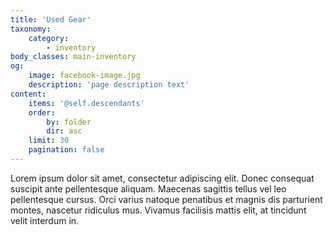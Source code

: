 ```yaml
---
title: 'Used Gear'
taxonomy:
    category:
        - inventory
body_classes: main-inventory
og:
    image: facebook-image.jpg
    description: 'page description text'
content:
    items: '@self.descendants'
    order:
        by: folder
        dir: asc
    limit: 30
    pagination: false
---
```


Lorem ipsum dolor sit amet, consectetur adipiscing elit. Donec consequat suscipit ante pellentesque aliquam. Maecenas sagittis tellus vel leo pellentesque cursus. Orci varius natoque penatibus et magnis dis parturient montes, nascetur ridiculus mus. Vivamus facilisis mattis elit, at tincidunt velit interdum in.
